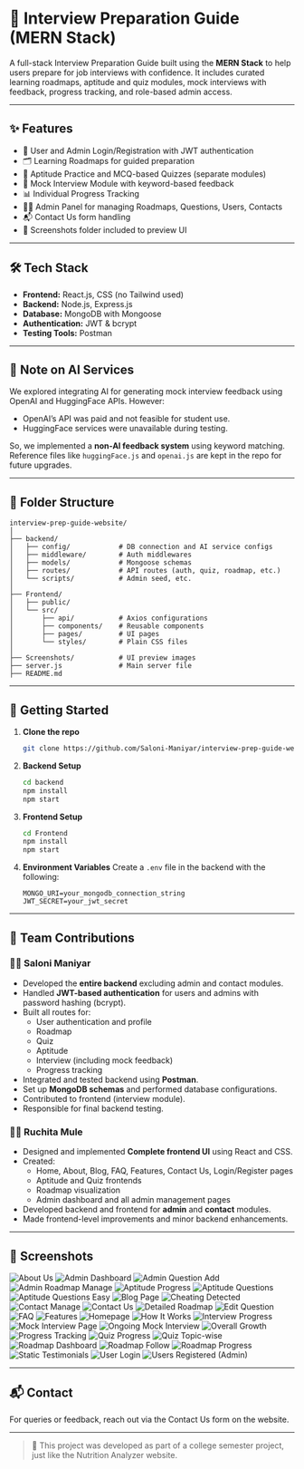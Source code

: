 # 🎯 Interview Preparation Guide (MERN Stack)

A full-stack Interview Preparation Guide built using the **MERN Stack** to help users prepare for job interviews with confidence. It includes curated learning roadmaps, aptitude and quiz modules, mock interviews with feedback, progress tracking, and role-based admin access.

---

## ✨ Features

- 🔐 User and Admin Login/Registration with JWT authentication  
- 🗂️ Learning Roadmaps for guided preparation  
- 🧠 Aptitude Practice and MCQ-based Quizzes (separate modules)  
- 🎤 Mock Interview Module with keyword-based feedback  
- 📊 Individual Progress Tracking  
- 🧑‍💼 Admin Panel for managing Roadmaps, Questions, Users, Contacts  
- 📬 Contact Us form handling  
- 📁 Screenshots folder included to preview UI  

---

## 🛠️ Tech Stack

- **Frontend:** React.js, CSS (no Tailwind used)  
- **Backend:** Node.js, Express.js  
- **Database:** MongoDB with Mongoose  
- **Authentication:** JWT & bcrypt  
- **Testing Tools:** Postman  

---

## 🤖 Note on AI Services

We explored integrating AI for generating mock interview feedback using OpenAI and HuggingFace APIs. However:
- OpenAI’s API was paid and not feasible for student use.
- HuggingFace services were unavailable during testing.

So, we implemented a **non-AI feedback system** using keyword matching. Reference files like `huggingFace.js` and `openai.js` are kept in the repo for future upgrades.

---

## 🧾 Folder Structure

```
interview-prep-guide-website/
│
├── backend/
│   ├── config/            # DB connection and AI service configs
│   ├── middleware/        # Auth middlewares
│   ├── models/            # Mongoose schemas
│   ├── routes/            # API routes (auth, quiz, roadmap, etc.)
│   └── scripts/           # Admin seed, etc.
│
├── Frontend/
│   ├── public/
│   └── src/
│       ├── api/           # Axios configurations
│       ├── components/    # Reusable components
│       ├── pages/         # UI pages
│       └── styles/        # Plain CSS files
│
├── Screenshots/           # UI preview images
├── server.js              # Main server file
├── README.md
```

---

## 🚀 Getting Started

1. **Clone the repo**
   ```bash
   git clone https://github.com/Saloni-Maniyar/interview-prep-guide-website.git
   ```

2. **Backend Setup**
   ```bash
   cd backend
   npm install
   npm start
   ```

3. **Frontend Setup**
   ```bash
   cd Frontend
   npm install
   npm start
   ```

4. **Environment Variables**
   Create a `.env` file in the backend with the following:
   ```
   MONGO_URI=your_mongodb_connection_string
   JWT_SECRET=your_jwt_secret
   ```

---

## 👥 Team Contributions

### 🧑‍💻 Saloni Maniyar

- Developed the **entire backend** excluding admin and contact modules.
- Handled **JWT-based authentication** for users and admins with password hashing (bcrypt).
- Built all routes for:
  - User authentication and profile
  - Roadmap
  - Quiz
  - Aptitude
  - Interview (including mock feedback)
  - Progress tracking
- Integrated and tested backend using **Postman**.
- Set up **MongoDB schemas** and performed database configurations.
- Contributed to frontend (interview module).
- Responsible for final backend testing.

### 🧑‍🎨 Ruchita Mule

- Designed and implemented **Complete frontend UI** using React and CSS.
- Created:
  - Home, About, Blog, FAQ, Features, Contact Us, Login/Register pages
  - Aptitude and Quiz frontends
  - Roadmap visualization
  - Admin dashboard and all admin management pages
- Developed backend and frontend for **admin** and **contact** modules.
- Made frontend-level improvements and minor backend enhancements.

---

## 📸 Screenshots

![About Us](./Screenshots/AboutUs.jpg)
![Admin Dashboard](./Screenshots/adminDashboard.jpg)
![Admin Question Add](./Screenshots/AdminQueAdd.jpg)
![Admin Roadmap Manage](./Screenshots/AdminRoadmapManage.jpg)
![Aptitude Progress](./Screenshots/AptiProgress.png)
![Aptitude Questions](./Screenshots/AptiQuestions.jpg)
![Aptitude Questions Easy](./Screenshots/AptitudeQuestionsEasy.jpg)
![Blog Page](./Screenshots/BlogPage.jpg)
![Cheating Detected](./Screenshots/CheatingDetected.jpg)
![Contact Manage](./Screenshots/ContactManage.jpg)
![Contact Us](./Screenshots/ContactUs.jpg)
![Detailed Roadmap](./Screenshots/DetailedRoadmap.jpg)
![Edit Question](./Screenshots/EditQue.jpg)
![FAQ](./Screenshots/FAQ.jpg)
![Features](./Screenshots/features.jpg)
![Homepage](./Screenshots/homepage.jpg)
![How It Works](./Screenshots/HowItWorks.jpg)
![Interview Progress](./Screenshots/InterviewProgress.jpg)
![Mock Interview Page](./Screenshots/MockInterviewPage.jpg)
![Ongoing Mock Interview](./Screenshots/OnGoingMockInterview.jpg)
![Overall Growth](./Screenshots/OverallGrowth.jpg)
![Progress Tracking](./Screenshots/ProgressTracking.jpg)
![Quiz Progress](./Screenshots/QuizProgress.png)
![Quiz Topic-wise](./Screenshots/QuizTopicwise.jpg)
![Roadmap Dashboard](./Screenshots/RoadmapDashboard.jpg)
![Roadmap Follow](./Screenshots/RoadmapFollow.jpg)
![Roadmap Progress](./Screenshots/RoadmapProgress.jpg)
![Static Testimonials](./Screenshots/StaticTestimonials.jpg)
![User Login](./Screenshots/UserLogin.jpg)
![Users Registered (Admin)](./Screenshots/UsersRegisteredAdminDashB.png)

---

## 📬 Contact

For queries or feedback, reach out via the Contact Us form on the website.

---

> 📌 This project was developed as part of a college semester project, just like the Nutrition Analyzer website.
